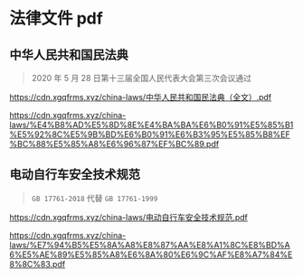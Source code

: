 # 法律文件 pdf


## 中华人民共和国民法典

>  2020 年 5 月 28 日第十三届全国人民代表大会第三次会议通过

https://cdn.xgqfrms.xyz/china-laws/中华人民共和国民法典（全文）.pdf

https://cdn.xgqfrms.xyz/china-laws/%E4%B8%AD%E5%8D%8E%E4%BA%BA%E6%B0%91%E5%85%B1%E5%92%8C%E5%9B%BD%E6%B0%91%E6%B3%95%E5%85%B8%EF%BC%88%E5%85%A8%E6%96%87%EF%BC%89.pdf


<!--

第一百八十八条

-->

## 电动自行车安全技术规范

> `GB 17761-2018` 代替 `GB 17761-1999`

https://cdn.xgqfrms.xyz/china-laws/电动自行车安全技术规范.pdf

https://cdn.xgqfrms.xyz/china-laws/%E7%94%B5%E5%8A%A8%E8%87%AA%E8%A1%8C%E8%BD%A6%E5%AE%89%E5%85%A8%E6%8A%80%E6%9C%AF%E8%A7%84%E8%8C%83.pdf
